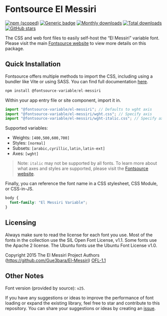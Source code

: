 # Fontsource El Messiri

[![npm (scoped)](https://img.shields.io/npm/v/@fontsource-variable/el-messiri?color=brightgreen)](https://www.npmjs.com/package/@fontsource-variable/el-messiri) [![Generic badge](https://img.shields.io/badge/fontsource-passing-brightgreen)](https://github.com/fontsource/fontsource) [![Monthly downloads](https://badgen.net/npm/dm/@fontsource-variable/el-messiri)](https://github.com/fontsource/fontsource) [![Total downloads](https://badgen.net/npm/dt/@fontsource-variable/el-messiri)](https://github.com/fontsource/fontsource) [![GitHub stars](https://img.shields.io/github/stars/fontsource/fontsource.svg?style=social&label=Star)](https://github.com/fontsource/fontsource/stargazers)

The CSS and web font files to easily self-host the “El Messiri” variable font. Please visit the main [Fontsource website](https://fontsource.org/fonts/el-messiri) to view more details on this package.

## Quick Installation

Fontsource offers multiple methods to import the CSS, including using a bundler like Vite or using SASS. You can find full documentation [here](https://fontsource.org/docs/getting-started/introduction).

```javascript
npm install @fontsource-variable/el-messiri
```

Within your app entry file or site component, import it in.

```javascript
import "@fontsource-variable/el-messiri"; // Defaults to wght axis
import "@fontsource-variable/el-messiri/wght.css"; // Specify axis
import "@fontsource-variable/el-messiri/wght-italic.css"; // Specify axis and style
```

Supported variables:
- Weights: `[400,500,600,700]`
- Styles: `[normal]`
- Subsets: `[arabic,cyrillic,latin,latin-ext]`
- Axes: `[wght]`

> Note: `italic` may not be supported by all fonts. To learn more about what axes and styles are supported, please visit the [Fontsource website](https://fontsource.org/fonts/el-messiri).

Finally, you can reference the font name in a CSS stylesheet, CSS Module, or CSS-in-JS.

```css
body {
  font-family: "El Messiri Variable";
}
```

## Licensing
Always make sure to read the license for each font you use. Most of the fonts in the collection use the SIL Open Font License, v1.1. Some fonts use the Apache 2 license. The Ubuntu fonts use the Ubuntu Font License v1.0.

Copyright 2015 The El Messiri Project Authors (https://github.com/Gue3bara/El-Messiri)
[OFL-1.1](https://openfontlicense.org)

## Other Notes
Font version (provided by source): `v25`.

If you have any suggestions or ideas to improve the performance of font loading or expand the existing library, feel free to star and contribute to this repository. You can share your suggestions or ideas by creating an [issue](https://github.com/fontsource/fontsource/issues).
